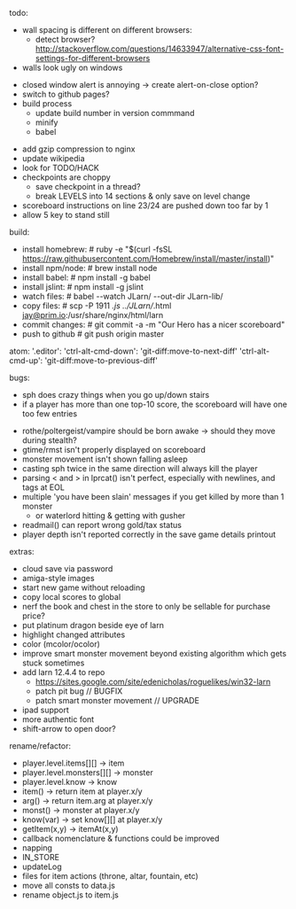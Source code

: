 todo:
- wall spacing is different on different browsers:
  - detect browser? http://stackoverflow.com/questions/14633947/alternative-css-font-settings-for-different-browsers
- walls look ugly on windows
+ closed window alert is annoying -> create alert-on-close option?
+ switch to github pages?
+ build process
  + update build number in version commmand
  + minify
  + babel
- add gzip compression to nginx
- update wikipedia
- look for TODO/HACK
- checkpoints are choppy
  - save checkpoint in a thread?
  - break LEVELS into 14 sections & only save on level change
- scoreboard instructions on line 23/24 are pushed down too far by 1
- allow 5 key to stand still


build:
- install homebrew:  # ruby -e "$(curl -fsSL https://raw.githubusercontent.com/Homebrew/install/master/install)"
- install npm/node:  # brew install node
- install babel:     # npm install -g babel
- install jslint:    # npm install -g jslint
- watch files:       # babel --watch JLarn/ --out-dir JLarn-lib/
- copy files:        # scp -P 1911 *.js ../JLarn/*.html jay@prim.io:/usr/share/nginx/html/larn
- commit changes:    # git commit -a -m "Our Hero has a nicer scoreboard"
- push to github     # git push origin master


atom:
'.editor':
  'ctrl-alt-cmd-down': 'git-diff:move-to-next-diff'
  'ctrl-alt-cmd-up': 'git-diff:move-to-previous-diff'


bugs:
+ sph does crazy things when you go up/down stairs
+ if a player has more than one top-10 score, the scoreboard will have one too few entries
- rothe/poltergeist/vampire should be born awake -> should they move during stealth?
- gtime/rmst isn't properly displayed on scoreboard
- monster movement isn't shown falling asleep
- casting sph twice in the same direction will always kill the player
- parsing < and > in lprcat() isn't perfect, especially with newlines, and tags at EOL
- multiple 'you have been slain' messages if you get killed by more than 1 monster
  - or waterlord hitting & getting with gusher
- readmail() can report wrong gold/tax status
- player depth isn't reported correctly in the save game details printout

extras:
- cloud save via password
- amiga-style images
- start new game without reloading
- copy local scores to global
- nerf the book and chest in the store to only be sellable for purchase price?
- put platinum dragon beside eye of larn
- highlight changed attributes
- color (mcolor/ocolor)
- improve smart monster movement beyond existing algorithm which gets stuck sometimes
- add larn 12.4.4 to repo
  - https://sites.google.com/site/edenicholas/roguelikes/win32-larn
  - patch pit bug // BUGFIX
  - patch smart monster movement // UPGRADE
- ipad support
- more authentic font
- shift-arrow to open door?


rename/refactor:
- player.level.items[][] -> item
- player.level.monsters[][] -> monster
- player.level.know -> know
- item() -> return item at player.x/y
- arg() -> return item.arg at player.x/y
- monst() -> monster at player.x/y
- know(var) -> set know[][] at player.x/y
- getItem(x,y) -> itemAt(x,y)
- callback nomenclature & functions could be improved
- napping
- IN_STORE
- updateLog
- files for item actions (throne, altar, fountain, etc)
- move all consts to data.js
- rename object.js to item.js
